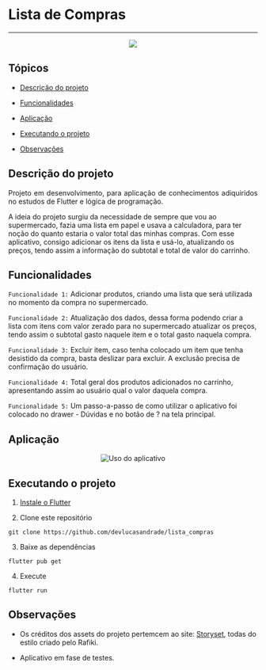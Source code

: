 <h1>Lista de Compras</h1>

<hr>

<p align="center">
   <img src="http://img.shields.io/static/v1?label=STATUS&message=EM%20DESENVOLVIMENTO&color=RED&style=for-the-badge"/>
</p>

## Tópicos 

- [Descrição do projeto](#descrição-do-projeto)

- [Funcionalidades](#funcionalidades)

- [Aplicação](#aplicação)

- [Executando o projeto](#executando-o-projeto)

- [Observações](#observações)



## Descrição do projeto 

<p align="justify">
Projeto em desenvolvimento, para aplicação de conhecimentos adiquiridos no estudos de Flutter e lógica de programação.

A ideia do projeto surgiu da necessidade de sempre que vou ao supermercado, fazia uma lista em papel e usava a calculadora, para ter noção do quanto estaria o valor total das minhas compras. Com esse aplicativo, consigo adicionar os itens da lista e usá-lo, atualizando os preços, tendo assim a informação do subtotal e total de valor do carrinho.
</p>

## Funcionalidades

`Funcionalidade 1:` Adicionar produtos, criando uma lista que será utilizada no momento da compra no supermercado.

`Funcionalidade 2:` Atualização dos dados, dessa forma podendo criar a lista com itens com valor zerado para no supermercado atualizar os preços, tendo assim o subtotal gasto naquele item e o total gasto naquela compra.

`Funcionalidade 3:` Excluir item, caso tenha colocado um item que tenha desistido da compra, basta deslizar para excluir. A exclusão precisa de confirmação do usuário.

`Funcionalidade 4:` Total geral dos produtos adicionados no carrinho, apresentando assim ao usuário qual o valor daquela compra.

`Funcionalidade 5:` Um passo-a-passo de como utilizar o aplicativo foi colocado no drawer - Dúvidas e no botão de ? na tela principal. 

## Aplicação

<div align="center">

![Uso do aplicativo](https://github.com/devlucasandrade/lista_de_compras/blob/master/Lista%20de%20Compras.gif)

</div>

###

## Executando o projeto

1. [Instale o Flutter](https://flutter.dev/docs/get-started/install)

2. Clone este repositório

```
git clone https://github.com/devlucasandrade/lista_compras
```

3. Baixe as dependências

```
flutter pub get
```

4. Execute

```
flutter run
```

## Observações

- Os créditos dos assets do projeto pertemcem ao site: [Storyset](https://storyset.com/), todas do estilo criado pelo Rafiki.

- Aplicativo em fase de testes.
